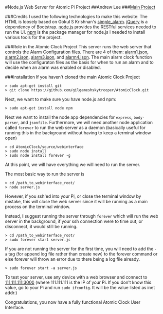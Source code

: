 #Node.js Web Server for Atomic Pi Project
##Andrew Lee
###[Main Project](https://github.com/gilgameshskytrooper/AtomicClock)

###Credits
I used the following technologies to make this website:
The HTML is loosely based on Gokul S Krishnan's [simple_alarm](https://github.com/gsk1692/simple_alarm).
[jQuery](http://jquery.com/) is a dependency of Bootstrap.
[node.js](https://nodejs.org/en/) provides the RESTful services needed to run the UI.
[npm](https://www.npmjs.com/) is the package manager for node.js I needed to install various tools for the project.

###Role in the Atomic Clock Project
This server runs the web server that controls the Alarm Configuration files. There are 4 of them: [alarm1.json](/public/json/alarm1.json), [alarm2.json](/public/json/alarm2.json), [alarm3.json](/public/json/alarm3.json), and [alarm4.json](/public/json/alarm4.json). The main alarm clock function will use the configuraton files as the basis for when to run an alarm and to decide when an alarm was enabled or disabled.

###Installation
If you haven't cloned the main Atomic Clock Project
```
> sudo apt-get install git
> git clone https://github.com/gilgameshskytrooper/AtomicClock.git
```

Next, we want to make sure you have node.js and npm:
```
> sudo apt-get install node npm
```

Next we want to install the node app dependencies for ```express```, ```body-parser```, and ```jsonfile```. Furthermore, we will need another node application called ```forever``` to run the web server as a daemon (basically useful for running this in the background without having to keep a terminal window open)

```
> cd AtomicClock/source/webinterface
> sudo node install
> sudo node install forever -g
```

At this point, we will have everything we will need to run the server.

The most basic way to run the server is

```
> cd /path_to_webinterface_root/
> node server.js
```

However, if you ssh'ed into your Pi, or close the terminal window by mistake, this will close the web server since it will be running as a main process on the terminal window.

Instead, I suggest running the server through ```forever``` which will run the web server in the background, if your ssh connection were to time out, or disconnect, it would still be running.

```
> cd /path_to_webinterface_root/
> sudo forever start server.js
```

If you are not running the server for the first time, you will need to add the ```-a``` tag (for append log file rather than create new) to the forever command or else forever will throw an error due to there being a log file already.

```
> sudo forever start -a server.js
```

To test your server, use any device with a web browser and connect to [111.111.111:3000](111.111.111:3000) (where 111.111.111 is the IP of your Pi. If you don't know this value, go to your Pi and run ```sudo ifconfig```. It will be the value listed as inet addr:)

Congratulations, you now have a fully functional Atomic Clock User Interface.